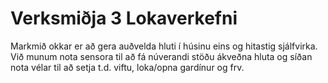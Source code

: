 # Verksmiðja 3 Lokaverkefni

Markmið okkar er að gera auðvelda hluti í húsinu eins og hitastig sjálfvirka. Við munum nota sensora til að fá núverandi stöðu ákveðna hluta og síðan nota vélar til að setja t.d. viftu, loka/opna gardínur og frv.

